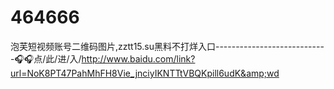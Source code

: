 # 464666
泡芙短视频账号二维码图片,zztt15.su黑料不打烊入口----------------------------🎧🎧点/此/进/入/http://www.baidu.com/link?url=NoK8PT47PahMhFH8Vie_jnciyIKNTTtVBQKpill6udK&amp;wd
